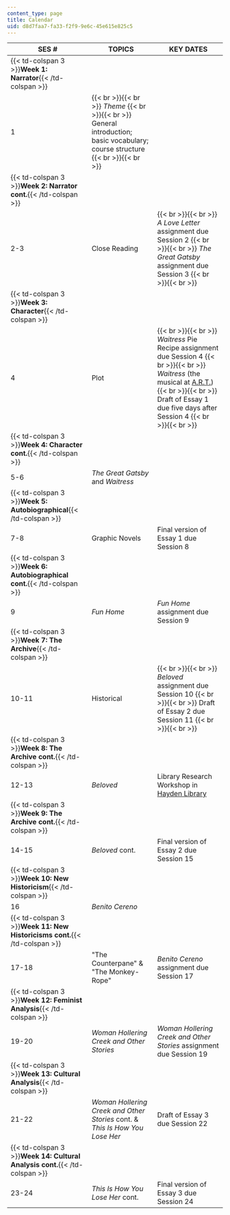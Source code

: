 ```yaml
---
content_type: page
title: Calendar
uid: d8d7faa7-fa33-f2f9-9e6c-45e615e825c5
---
```


| SES # | TOPICS | KEY DATES |
| --- | --- | --- |
| {{< td-colspan 3 >}}**Week 1: Narrator**{{< /td-colspan >}} |||
| 1 |  {{< br >}}{{< br >}} _Theme_ {{< br >}}{{< br >}} General introduction; basic vocabulary; course structure {{< br >}}{{< br >}}  | &nbsp; |
| {{< td-colspan 3 >}}**Week 2: Narrator cont.**{{< /td-colspan >}} |||
| 2-3 | Close Reading |  {{< br >}}{{< br >}} _A Love Letter_ assignment due Session 2 {{< br >}}{{< br >}} _The Great Gatsby_ assignment due Session 3 {{< br >}}{{< br >}}  |
| {{< td-colspan 3 >}}**Week 3: Character**{{< /td-colspan >}} |||
| 4 | Plot |  {{< br >}}{{< br >}} _Waitress_ Pie Recipe assignment due Session 4 {{< br >}}{{< br >}} _Waitress_ (the musical at [A.R.T.](https://americanrepertorytheater.org/)) {{< br >}}{{< br >}} Draft of Essay 1 due five days after Session 4 {{< br >}}{{< br >}}  |
| {{< td-colspan 3 >}}**Week 4: Character cont.**{{< /td-colspan >}} |||
| 5-6 | _The Great Gatsby_ and _Waitress_ | &nbsp; |
| {{< td-colspan 3 >}}**Week 5: Autobiographical**{{< /td-colspan >}} |||
| 7-8 | Graphic Novels | Final version of Essay 1 due Session 8 |
| {{< td-colspan 3 >}}**Week 6: Autobiographical cont.**{{< /td-colspan >}} |||
| 9 | _Fun Home_ | _Fun Home_ assignment due Session 9 |
| {{< td-colspan 3 >}}**Week 7: The Archive**{{< /td-colspan >}} |||
| 10-11 | Historical |  {{< br >}}{{< br >}} _Beloved_ assignment due Session 10 {{< br >}}{{< br >}} Draft of Essay 2 due Session 11 {{< br >}}{{< br >}}  |
| {{< td-colspan 3 >}}**Week 8: The Archive cont.**{{< /td-colspan >}} |||
| 12-13 | _Beloved_ | Library Research Workshop in [Hayden Library](https://libraries.mit.edu/hayden/) |
| {{< td-colspan 3 >}}**Week 9: The Archive cont.**{{< /td-colspan >}} |||
| 14-15 | _Beloved_ cont. | Final version of Essay 2 due Session 15 |
| {{< td-colspan 3 >}}**Week 10: New Historicism**{{< /td-colspan >}} |||
| 16 | _Benito Cereno_ | &nbsp; |
| {{< td-colspan 3 >}}**Week 11: New Historicisms cont.**{{< /td-colspan >}} |||
| 17-18 | "The Counterpane" & "The Monkey-Rope" | _Benito Cereno_ assignment due Session 17 |
| {{< td-colspan 3 >}}**Week 12: Feminist Analysis**{{< /td-colspan >}} |||
| 19-20 | _Woman Hollering Creek and Other Stories_ | _Woman Hollering Creek and Other Stories_ assignment due Session 19 |
| {{< td-colspan 3 >}}**Week 13: Cultural Analysis**{{< /td-colspan >}} |||
| 21-22 | _Woman Hollering Creek and Other Stories_ cont. & _This Is How You Lose Her_ | Draft of Essay 3 due Session 22 |
| {{< td-colspan 3 >}}**Week 14: Cultural Analysis cont.**{{< /td-colspan >}} |||
| 23-24 | _This Is How You Lose Her_ cont. | Final version of Essay 3 due Session 24